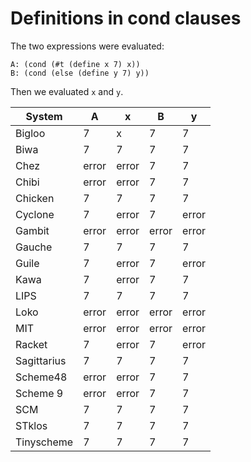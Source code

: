 # Definitions in cond clauses

The two expressions were evaluated:

```
A: (cond (#t (define x 7) x))
B: (cond (else (define y 7) y))
```

Then we evaluated `x` and `y`.

| System      | A     | x     | B         | y         |
|-------------|-------|-------|-----------|-----------|
| Bigloo      | 7     | x     | 7         | 7         |
| Biwa        | 7     | 7     | 7         | 7         |
| Chez        | error | error | 7         | 7         |
| Chibi       | error | error | 7         | 7         |
| Chicken     | 7     | 7     | 7         | 7         |
| Cyclone     | 7     | error | 7         | error     |
| Gambit      | error | error | error     | error     |
| Gauche      | 7     | 7     | 7         | 7         |
| Guile       | 7     | error | 7         | error     |
| Kawa        | 7     | error | 7         | 7         |
| LIPS        | 7     | 7     | 7         | 7         |
| Loko        | error | error | error     | error     |
| MIT         | error | error | error     | error     |
| Racket      | 7     | error | 7         | error     |
| Sagittarius | 7     | 7     | 7         | 7         |
| Scheme48    | error | error | 7         | 7         |
| Scheme 9    | error | error | 7         | 7         |
| SCM         | 7     | 7     | 7         | 7         |
| STklos      | 7     | 7     | 7         | 7         |
| Tinyscheme  | 7     | 7     | 7         | 7         |
